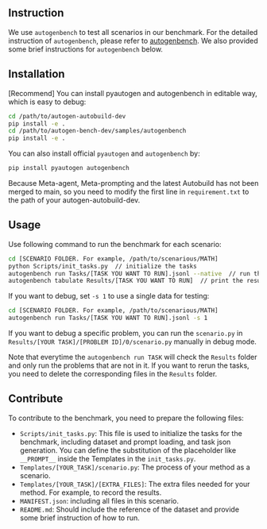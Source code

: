 ## Instruction
We use `autogenbench` to test all scenarios in our benchmark. For the detailed instruction of `autogenbench`, please refer to [autogenbench](https://microsoft.github.io/autogen/blog/2024/01/25/AutoGenBench/).
We also provided some brief instructions for `autogenbench` below.

## Installation
[Recommend] You can install pyautogen and autogenbench in editable way, which is easy to debug:
```bash
cd /path/to/autogen-autobuild-dev
pip install -e .
cd /path/to/autogen-bench-dev/samples/autogenbench
pip install -e .
```
You can also install official `pyautogen` and `autogenbench` by:
```bash
pip install pyautogen autogenbench
```
Because Meta-agent, Meta-prompting and the latest Autobuild has not been merged to main, so you need to modify the first line in `requirement.txt` to the path of your autogen-autobuild-dev.

## Usage
Use following command to run the benchmark for each scenario:
```bash
cd [SCENARIO FOLDER. For example, /path/to/scenarious/MATH]
python Scripts/init_tasks.py  // initialize the tasks
autogenbench run Tasks/[TASK YOU WANT TO RUN].jsonl --native  // run the task. native is use to run the scenario without docker. If you have a docker environment, you can remove it.
autogenbench tabulate Results/[TASK YOU WANT TO RUN]  // print the results in tabulate.
```

If you want to debug, set `-s 1` to use a single data for testing:
```bash
cd [SCENARIO FOLDER. For example, /path/to/scenarious/MATH]
autogenbench run Tasks/[TASK YOU WANT TO RUN].jsonl -s 1
```
If you want to debug a specific problem, you can run the `scenario.py` in `Results/[YOUR TASK]/[PROBLEM ID]/0/scenario.py` manually in debug mode.

Note that everytime the `autogenbench run TASK` will check the `Results` folder and only run the problems that are not in it. If you want to rerun the tasks, you need to delete the corresponding files in the `Results` folder.


## Contribute
To contribute to the benchmark, you need to prepare the following files:
- `Scripts/init_tasks.py`: This file is used to initialize the tasks for the benchmark, including dataset and prompt loading, and task json generation. You can define the substitution of the placeholder like `__PROMPT__` inside the Templates in the `init_tasks.py`.
- `Templates/[YOUR_TASK]/scenario.py`: The process of your method as a scenario.
- `Templates/[YOUR_TASK]/[EXTRA_FILES]`: The extra files needed for your method. For example, to record the results. 
- `MANIFEST.json`: including all files in this scenario.
- `README.md`: Should include the reference of the dataset and provide some brief instruction of how to run.
